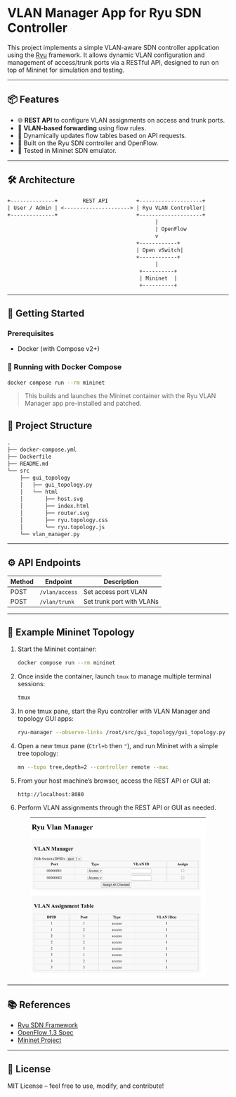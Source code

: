 # VLAN Manager App for Ryu SDN Controller

This project implements a simple VLAN-aware SDN controller application using the [Ryu](https://osrg.github.io/ryu/) framework. It allows dynamic VLAN configuration and management of access/trunk ports via a RESTful API, designed to run on top of Mininet for simulation and testing.

---

## 📦 Features

- 🌐 **REST API** to configure VLAN assignments on access and trunk ports.
- 📶 **VLAN-based forwarding** using flow rules.
- 🔄 Dynamically updates flow tables based on API requests.
- 🧠 Built on the Ryu SDN controller and OpenFlow.
- 🧪 Tested in Mininet SDN emulator.

---

## 🛠️ Architecture

```
+--------------+        REST API         +--------------------+
| User / Admin | <---------------------> | Ryu VLAN Controller|
+--------------+                         +--------------------+
                                               |
                                               | OpenFlow
                                               v
                                         +------------+
                                         | Open vSwitch|
                                         +------------+
                                               |
                                          +----------+
                                          | Mininet  |
                                          +----------+
```

---

## 🚀 Getting Started

### Prerequisites
- Docker (with Compose v2+)

### 🐳 Running with Docker Compose

```bash
docker compose run --rm mininet
```

> This builds and launches the Mininet container with the Ryu VLAN Manager app pre-installed and patched.

## 📁 Project Structure

```
.
├── docker-compose.yml
├── Dockerfile
├── README.md
└── src
    ├── gui_topology
    │   ├── gui_topology.py
    │   └── html
    │       ├── host.svg
    │       ├── index.html
    │       ├── router.svg
    │       ├── ryu.topology.css
    │       └── ryu.topology.js
    └── vlan_manager.py
```

---

## ⚙️ API Endpoints

| Method | Endpoint            | Description                      |
|--------|---------------------|----------------------------------|
| POST   | `/vlan/access`      | Set access port VLAN             |
| POST   | `/vlan/trunk`       | Set trunk port with VLANs        |

---

## 🧪 Example Mininet Topology

1. Start the Mininet container:

   ```bash
   docker compose run --rm mininet
   ```

2. Once inside the container, launch `tmux` to manage multiple terminal sessions:

   ```bash
   tmux
   ```

3. In one tmux pane, start the Ryu controller with VLAN Manager and topology GUI apps:

   ```bash
   ryu-manager --observe-links /root/src/gui_topology/gui_topology.py /root/src/vlan_manager.py
   ```

4. Open a new tmux pane (`Ctrl+b` then `"`), and run Mininet with a simple tree topology:

   ```bash
   mn --topo tree,depth=2 --controller remote --mac
   ```

5. From your host machine’s browser, access the REST API or GUI at:

   ```
   http://localhost:8080
   ```

6. Perform VLAN assignments through the REST API or GUI as needed.

<p align="center">
  <img src="./image/assignment-table.png" alt="VLAN Manager UI example" width="400"/>
</p>

---

## 📚 References

- [Ryu SDN Framework](https://osrg.github.io/ryu/)
- [OpenFlow 1.3 Spec](https://www.opennetworking.org/wp-content/uploads/2014/10/openflow-spec-v1.3.0.pdf)
- [Mininet Project](http://mininet.org/)

---

## 📝 License

MIT License – feel free to use, modify, and contribute!
